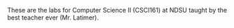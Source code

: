 These are the labs for Computer Science II (CSCI161) at NDSU taught by the best teacher ever (Mr. Latimer).
